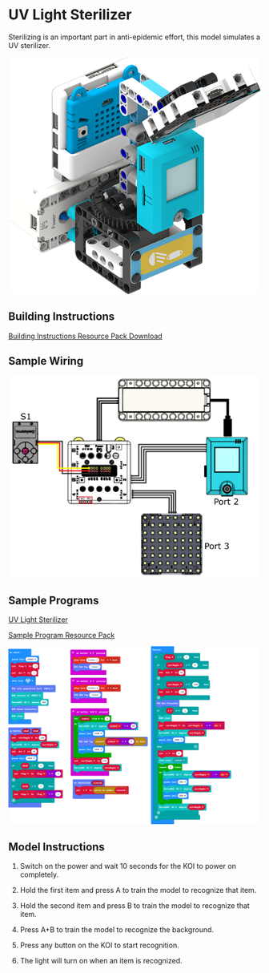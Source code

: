 # UV Light Sterilizer

Sterilizing is an important part in anti-epidemic effort, this model simulates a UV sterilizer.

![](../../images/uvlight.png)

## Building Instructions

[Building Instructions Resource Pack Download](https://bit.ly/AIHealthCareSetBuildingGuide)

## Sample Wiring

![](./images/uvlightcon.png)

## Sample Programs

[UV Light Sterilizer](https://makecode.microbit.org/_AP5ioadg0eg4)

[Sample Program Resource Pack](https://bit.ly/AIHealthCareSetHex)

![](./images/uvlightcode.png)

## Model Instructions

1. Switch on the power and wait 10 seconds for the KOI to power on completely.

2. Hold the first item and press A to train the model to recognize that item.

3. Hold the second item and press B to train the model to recognize that item.

4. Press A+B to train the model to recognize the background.

5. Press any button on the KOI to start recognition.

6. The light will turn on when an item is recognized.




